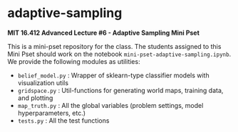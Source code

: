 # adaptive-sampling
**MIT 16.412 Advanced Lecture #6 - Adaptive Sampling Mini Pset**

This is a mini-pset repository for the class. The students assigned to this Mini Pset should work on the notebook `mini-pset-adaptive-sampling.ipynb`. We provide the following modules as utilities:

- `belief_model.py` : Wrapper of sklearn-type classifier models with visualization utils
- `gridspace.py` : Util-functions for generating world maps, training data, and plotting
- `map_truth.py` : All the global variables (problem settings, model hyperparameters, etc.)
- `tests.py` : All the test functions
